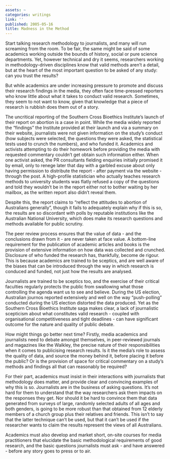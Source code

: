 ```yaml
---
assets: ~
categories: writings
link: ''
published: 2005-05-16
title: Madness in the Method
---
```

Start talking research methodology to journalists, and many will run
screaming from the room. To be fair, the same might be said of some
academics working outside the bounds of history, social or pure science
departments. Yet, however technical and dry it seems, researchers
working in methodology-driven disciplines know that valid methods aren’t
a detail, but at the heart of the most important question to be asked of
any study: can you trust the results?

But while academics are under increasing pressure to promote and discuss
their research findings in the media, they often face time-pressed
reporters who know little about what it takes to conduct valid research.
Sometimes, they seem to not want to know, given that knowledge that a
piece of research is rubbish does them out of a story.

The uncritical reporting of the Southern Cross Bioethics Institute’s
launch of their report on abortion is a case in point. While the media
widely reported the “findings” the Institute provided at their launch
and via a summary on their website, journalists were not given
information on the study’s conduct (how subjects were selected, the
questions they were asked, the statistical tests used to crunch the
numbers), and who funded it. Academics and activists attempting to do
their homework before providing the media with requested commentary
couldn’t get obtain such information either. When one activist asked,
the PR consultants fielding enquiries initially promised it by email,
only to renege later that day with a garbled excuse about only having
permission to distribute the report - after payment via the website -
through the post. A high-profile statistician who actually teaches
research methods to university students was flatly refused a copy of the
questions and told they wouldn’t be in the report either not to bother
waiting by her mailbox, as the written report also didn’t reveal them.

Despite this, the report claims to “reflect the attitudes to abortion of
Australians generally”, though it fails to adequately explain why if
this is so, the results are so discordant with polls by reputable
institutions like the Australian National University, which does make
its research questions and methods available for public scrutiny.

The peer review process ensures that the value of data - and the
conclusions drawn from it - are never taken at face value. A bottom-line
requirement for the publication of academic articles and books is the
provision of extensive information on how data was collected and
crunched. Disclosure of who funded the research has, thankfully, become
de rigour. This is because academics are trained to be sceptics, and are
well aware of the biases that can be introduced through the way in which
research is conduced and funded, not just how the results are analysed.

Journalists are trained to be sceptics too, and the exercise of their
critical faculties regularly protects the public from swallowing what
those controlling the agenda want us to see and believe. During the US
election, Australian journos reported extensively and well on the way
“push-polling” conducted during the US election distorted the data
produced. Yet as the Southern Cross Bioethics Institute saga makes
clear, a lack of journalistic scepticism about what constitutes valid
research - coupled with organisational competitiveness and tight
deadlines - can have significant outcome for the nature and quality of
public debate.

How might things go better next time? Firstly, media academics and
journalists need to debate amongst themselves, in peer-reviewed journals
and magazines like the Walkley, the precise nature of their
responsibilities when it comes to publicising research results. Is it
the media’s role to assess the quality of data, and source the money
behind it, before placing it before the public? Or is the provision of
space for critical commentary on a study’s methods and findings all that
can reasonably be required?

For their part, academics must insist in their interactions with
journalists that methodology does matter, and provide clear and
convincing examples of why this is so. Journalists are in the business
of asking questions. It’s not hard for them to understand that the way
researchers ask them impacts on the responses they get. Nor should it be
hard to convince them that data generated from surveys of large,
randomly selected adults of all ages and both genders, is going to be
more robust than that obtained from 12 elderly members of a church group
plus their relatives and friends. This isn’t to say that the latter
technique can’t be used, but that it can’t be used if the researcher
wants to claim the results represent the views of all Australians.

Academics must also develop and market short, on-site courses for media
practitioners that elucidate the basic methodological requirements of
good research, and the basic questions journalists must ask - and have
answered - before any story goes to press or to air.